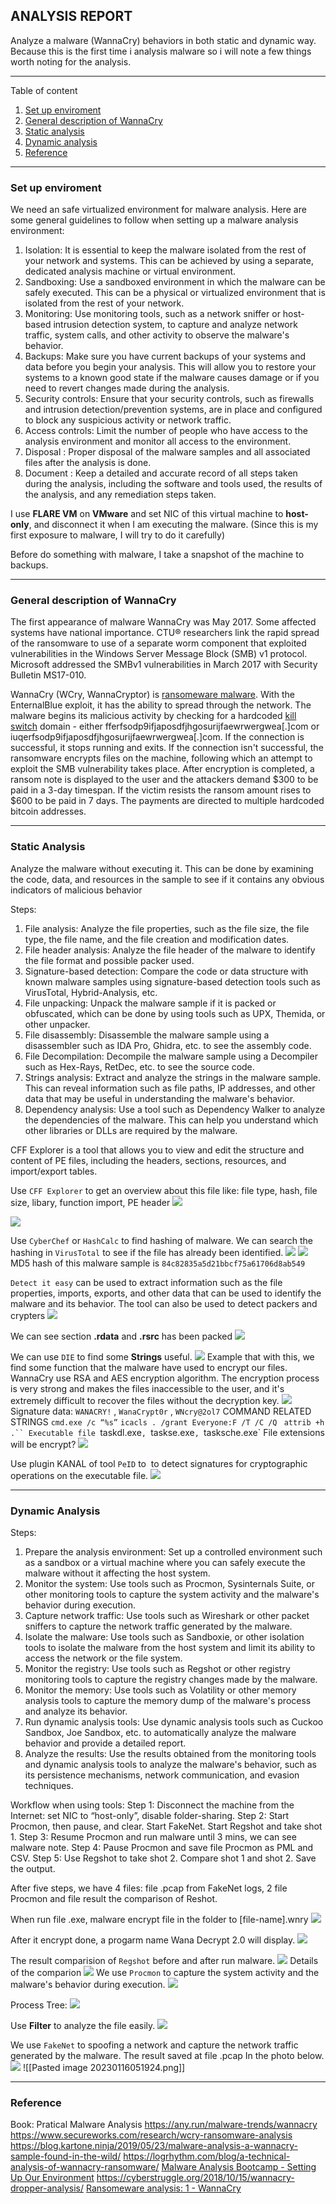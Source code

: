 ## ANALYSIS REPORT

Analyze a malware (WannaCry) behaviors in both static and dynamic way. 
Because this is the first time i analysis malware so i will note a few things worth noting for the analysis.

------
Table of content
1. [Set up enviroment](#Set%20up%20enviroment)
2. [General description of WannaCry](#General%20description%20of%20WannaCry)
3. [Static analysis](#Static%20analysis)
4. [Dynamic analysis](#Dynamic%20analysis)
5. [Reference](#Reference)
-------
### Set up enviroment

We need an safe virtualized environment for malware analysis.
Here are some general guidelines to follow when setting up a malware analysis environment:
1. Isolation: It is essential to keep the malware isolated from the rest of your network and systems. This can be achieved by using a separate, dedicated analysis machine or virtual environment.
2. Sandboxing: Use a sandboxed environment in which the malware can be safely executed. This can be a physical or virtualized environment that is isolated from the rest of your network.
3. Monitoring: Use monitoring tools, such as a network sniffer or host-based intrusion detection system, to capture and analyze network traffic, system calls, and other activity to observe the malware's behavior.
4. Backups: Make sure you have current backups of your systems and data before you begin your analysis. This will allow you to restore your systems to a known good state if the malware causes damage or if you need to revert changes made during the analysis.
5. Security controls: Ensure that your security controls, such as firewalls and intrusion detection/prevention systems, are in place and configured to block any suspicious activity or network traffic.
6. Access controls: Limit the number of people who have access to the analysis environment and monitor all access to the environment.
7. Disposal : Proper disposal of the malware samples and all associated files after the analysis is done.
8. Document : Keep a detailed and accurate record of all steps taken during the analysis, including the software and tools used, the results of the analysis, and any remediation steps taken.

I use **FLARE VM** on **VMware** and set NIC of this virtual machine to **host-only**, and disconnect it when I am executing the malware. (Since this is my first exposure to malware, I will try to do it carefully)

Before do something with malware, I take a snapshot of the machine to backups.

---
### General description of WannaCry

The first appearance of malware WannaCry was May 2017. Some affected systems have national importance. CTU® researchers link the rapid spread of the ransomware to use of a separate worm component that exploited vulnerabilities in the Windows Server Message Block (SMB) v1 protocol. Microsoft addressed the SMBv1 vulnerabilities in March 2017 with Security Bulletin MS17-010.

WannaCry (WCry, WannaCryptor) is [ransomeware malware](https://en.wikipedia.org/wiki/Ransomware). With the EnternalBlue exploit, it has the ability to spread through the network. The malware begins its malicious activity by checking for a hardcoded [kill switch](https://www.techtarget.com/whatis/definition/kill-switch) domain - either fferfsodp9ifjaposdfjhgosurijfaewrwergwea[.]com or iuqerfsodp9ifjaposdfjhgosurijfaewrwergwea[.]com.  If the connection is successful, it stops running and exits.  If the connection isn't successful, the ransomware encrypts files on the machine, following which an attempt to exploit the SMB vulnerability takes place. After encryption is completed, a ransom note is displayed to the user and the attackers demand $300 to be paid in a 3-day timespan. If the victim resists the ransom amount rises to $600 to be paid in 7 days. The payments are directed to multiple hardcoded bitcoin addresses.

---
### Static Analysis

Analyze the malware without executing it. This can be done by examining the code, data, and resources in the sample to see if it contains any obvious indicators of malicious behavior

Steps:
1.  File analysis: Analyze the file properties, such as the file size, the file type, the file name, and the file creation and modification dates.
2.  File header analysis: Analyze the file header of the malware to identify the file format and possible packer used.
3.  Signature-based detection: Compare the code or data structure with known malware samples using signature-based detection tools such as VirusTotal, Hybrid-Analysis, etc.
4.  File unpacking: Unpack the malware sample if it is packed or obfuscated, which can be done by using tools such as UPX, Themida, or other unpacker.
5.  File disassembly: Disassemble the malware sample using a disassembler such as IDA Pro, Ghidra, etc. to see the assembly code.
6.  File Decompilation: Decompile the malware sample using a Decompiler such as Hex-Rays, RetDec, etc. to see the source code.
7.  Strings analysis: Extract and analyze the strings in the malware sample. This can reveal information such as file paths, IP addresses, and other data that may be useful in understanding the malware's behavior.
8.  Dependency analysis: Use a tool such as Dependency Walker to analyze the dependencies of the malware. This can help you understand which other libraries or DLLs are required by the malware.

CFF Explorer is a tool that allows you to view and edit the structure and content of PE files, including the headers, sections, resources, and import/export tables.

Use `CFF Explorer` to get an overview about this file like: file type, hash, file size, libary, function import, PE header
![](IMG/Pasted%20image%2020230113170525.png)

![](IMG/Pasted%20image%2020230113170650.png)

Use `CyberChef` or `HashCalc` to find hashing of malware. We can search the hashing in `VirusTotal` to see if the file has already been identified.
![](IMG/Pasted%20image%2020230113170951.png)
![](IMG/Pasted%20image%2020230116050805.png)
MD5 hash of this malware sample is `84c82835a5d21bbcf75a61706d8ab549`

`Detect it easy` can be used to extract information such as the file properties, imports, exports, and other data that can be used to identify the malware and its behavior. The tool can also be used to detect packers and crypters
![](IMG/Pasted%20image%2020230113171236.png)

We can see section **.rdata** and **.rsrc** has been packed
![](IMG/Pasted%20image%2020230113171251.png)

We can use `DIE` to find some **Strings** useful. 
![](IMG/Pasted%20image%2020230116161329.png)
Example that with this, we find some function that the malware have used to encrypt our files. WannaCry use RSA and AES encryption algorithm. The encryption process is very strong and makes the files inaccessible to the user, and it's extremely difficult to recover the files without the decryption key. 
![](IMG/Pasted%20image%2020230113171631.png)
Signature data:
`WANACRY!` , `WanaCrypt0r` , `WNcry@2ol7`
COMMAND RELATED STRINGS
`cmd.exe /c “%s”`
`icacls . /grant Everyone:F /T /C /Q `
`attrib +h .``
Executable file
`taskdl.exe`, `taskse.exe`, `tasksche.exe`
File extensions will be encrypt?
![](IMG/Pasted%20image%2020230116161147.png)

Use plugin KANAL of tool `PeID`  to  to detect signatures for cryptographic operations on the executable file.
![](IMG/Pasted%20image%2020230116163004.png)


---

### Dynamic Analysis


Steps:
1.  Prepare the analysis environment: Set up a controlled environment such as a sandbox or a virtual machine where you can safely execute the malware without it affecting the host system.
2.  Monitor the system: Use tools such as Procmon, Sysinternals Suite, or other monitoring tools to capture the system activity and the malware's behavior during execution.
3.  Capture network traffic: Use tools such as Wireshark or other packet sniffers to capture the network traffic generated by the malware.
4.  Isolate the malware: Use tools such as Sandboxie, or other isolation tools to isolate the malware from the host system and limit its ability to access the network or the file system.
5.  Monitor the registry: Use tools such as Regshot or other registry monitoring tools to capture the registry changes made by the malware.
6.  Monitor the memory: Use tools such as Volatility or other memory analysis tools to capture the memory dump of the malware's process and analyze its behavior.
7.  Run dynamic analysis tools: Use dynamic analysis tools such as Cuckoo Sandbox, Joe Sandbox, etc. to automatically analyze the malware behavior and provide a detailed report.
8.  Analyze the results: Use the results obtained from the monitoring tools and dynamic analysis tools to analyze the malware's behavior, such as its persistence mechanisms, network communication, and evasion techniques.


Workflow when using tools:
Step 1: Disconnect the machine from the Internet: set NIC to “host-only”, disable folder-sharing.
Step 2: Start Procmon, then pause, and clear. Start FakeNet. Start Regshot and take shot 1.
Step 3: Resume Procmon and run malware until 3 mins, we can see malware note.
Step 4: Pause Procmon and save file Procmon as PML and CSV.
Step 5: Use Regshot to take shot 2. Compare shot 1 and shot 2. Save the output.

After five steps, we have 4 files: file .pcap from FakeNet logs, 2 file Procmon and file result the comparison of Reshot.

When run file .exe, malware encrypt file in the folder to [file-name].wnry
![](IMG/Pasted%20image%2020230116025938.png)

After it encrypt done, a progarm name Wana Decrypt 2.0 will display.
![](IMG/Pasted%20image%2020230116030025.png)


The result comparision of `Regshot` before and after run malware.
![](IMG/Pasted%20image%2020230116030300.png)
Details of the comparion
![](IMG/Pasted%20image%2020230116054240.png)
We use `Procmon` to capture the system activity and the malware's behavior during execution.
![](IMG/Pasted%20image%2020230116030333.png)

Process Tree:
![](IMG/Pasted%20image%2020230116030409.png)

Use **Filter** to analyze the file easily.
![](IMG/Pasted%20image%2020230116030533.png)

We use `FakeNet` to spoofing a network and capture the network traffic generated by the malware. The result saved at file .pcap
In the photo below. 
![](IMG/Pasted%20image%2020230116030626.png)
![[Pasted image 20230116051924.png]]


---

### Reference

Book: Pratical Malware Analysis
https://any.run/malware-trends/wannacry
https://www.secureworks.com/research/wcry-ransomware-analysis
https://blog.kartone.ninja/2019/05/23/malware-analysis-a-wannacry-sample-found-in-the-wild/
https://logrhythm.com/blog/a-technical-analysis-of-wannacry-ransomware/
[Malware Analysis Bootcamp - Setting Up Our Environment](https://www.youtube.com/watch?v=F1LE56QQ7iA)
https://cyberstruggle.org/2018/10/15/wannacry-dropper-analysis/
[Ransomeware analysis: 1 - WannaCry](https://www.youtube.com/watch?v=Qh1LAbzzfBs)

